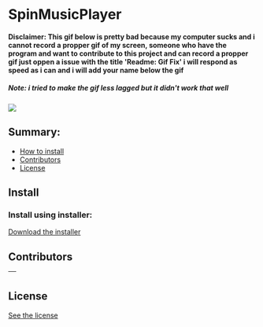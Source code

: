 # SpinMusicPlayer
#### Disclaimer: This gif below is pretty bad because my computer sucks and i cannot record a propper gif of my screen, someone who have the program and want to contribute to this project and can record a propper gif just oppen a issue with the title 'Readme: Gif Fix' i will respond as speed as i can and i will add your name below the gif
##### Note: i tried to make the gif less lagged but it didn't work that well
<img src="https://media.discordapp.net/attachments/680446019783360606/819719840599506964/SpinMusicPLayerGif.gif">

## Summary:
- [How to install](#install)
- [Contributors](#contributors)
- [License](#license)

## Install
### Install using installer:

[Download the installer](https://github.com/emanuelfranklyn/SpinMusicPlayerDesktop/releases/download/latest/Spin-Music-Player-Setup.exe)

## Contributors

| [<img src="" witdh="115"><br><sub></sub>](https://github.com/) |
| :---: |

## License

[See the license](https://github.com/emanuelfranklyn/SpinMusicPlayerDesktop/blob/main/LICENSE)
